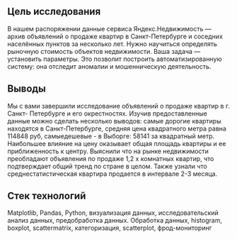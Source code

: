 ## Цель исследования
В нашем распоряжении данные сервиса Яндекс.Недвижимость — архив объявлений о продаже квартир в Санкт-Петербурге и соседних населённых пунктов за несколько лет. 
Нужно научиться определять рыночную стоимость объектов недвижимости. 
Ваша задача — установить параметры. Это позволит построить автоматизированную систему: она отследит аномалии и мошенническую деятельность.

## Выводы
Мы с вами завершили исследование объявлений о продаже квартир в г. Санкт- Петербурге и его окрестностях.
Изучив предоставленные данные можно сделать несколько выводов: самые дорогие квартиры находятся в Санкт-Петербурге, 
средняя цена квадратного метра равна 114848 руб, самыедешевые - в Выборге: 58141 за квадратный метр. 
Наибольшее влияние на цену оказывает общая площадь квартиры и ее приближенность к центру. Выяснили что на рынке недвижимости преобладают объявления
по продаже 1,2 х комнатных квартир, что подтверждает общий тренд по стране в целом. Также узнали что среднестатистическая квартира продается в интервале 2-3 месяца.

## Стек технологий
Matplotlib, Pandas, Python, визуализация данных, исследовательский анализ данных, предобработка данных. 
Обработка данных, histogram, boxplot, scattermatrix, категоризация, scatterplot, фрод-мониторинг
